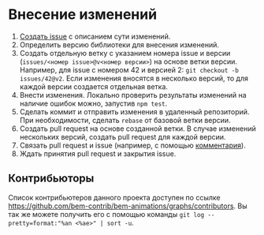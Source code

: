 # Внесение изменений

1. [Создать issue](https://github.com/bem-contrib/bem-animations/issues/new) с описанием сути изменений.
2. Определить версию библиотеки для внесения изменений.
3. Создать отдельную ветку с указанием номера issue и версии (`issues/<номер issue>@v<номер версии>`) на основе ветки версии.
Например, для issue с номером 42 и версией 2: `git checkout -b issues/42@v2`. Если изменения вносятся в несколько версий, то для каждой версии создается отдельная ветка.
4. Внести изменения. Локально проверить результаты изменений на наличие ошибок можно, запустив `npm test`.
5. Сделать коммит и отправить изменения в удаленный репозиторий. При необходимости, сделать `rebase` от базовой ветки версии.
6. Создать pull request на основе созданной ветки. В случае изменений нескольких версий, создать pull request для каждой версии.
7. Связать pull request и issue (например, c помощью [комментария](https://github.com/blog/1506-closing-issues-via-pull-requests)).
8. Ждать принятия pull request и закрытия issue.

## Контрибьюторы

Список контрибьютеров данного проекта доступен по ссылке https://github.com/bem-contrib/bem-animations/graphs/contributors. Вы так же можете получить его с помощью команды `git log --pretty=format:"%an <%ae>" | sort -u`.
